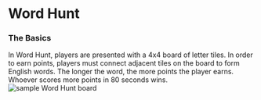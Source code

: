 # Word Hunt  
### The Basics  
In Word Hunt, players are presented with a 4x4 board of letter tiles. In order to earn points, players must connect adjacent tiles on the board to form English words. The longer the word, the more points the player earns. Whoever scores more points in 80 seconds wins.
![sample Word Hunt board](https://github.com/k-gerner/Game-Pigeon-Solvers/blob/master/Images/sampleWordHuntBoard.jpeg?raw=true)
